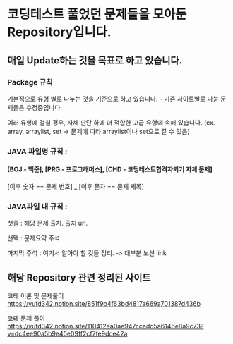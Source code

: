 # 코딩테스트 풀었던 문제들을 모아둔 Repository입니다.

## 매일 Update하는 것을 목표로 하고 있습니다.

### Package 규칙
기본적으로 유형 별로 나누는 것을 기준으로 하고 있습니다. - 기존 사이트별로 나눈 문제들은 수정중입니다.

여러 유형에 걸칠 경우, 자체 판단 하에 더 적합한 고급 유형에 속해 있습니다.
(ex. array, arraylist, set -> 문제에 따라 arraylist이나 set으로 갈 수 있음)

### JAVA 파일명 규칙 :

#### [BOJ - 백준], [PRG - 프로그래머스], [CHD - 코딩테스트합격자되기 자체 문제]
[이후 숫자 == 문제 번호]
_
[이후 문자 == 문제 제목]

### JAVA파일 내 규칙 :
첫줄 : 해당 문제 출처. 출처 url.

선택 : 문제요약 주석

마지막 주석 : 여기서 알아야 할 것들 정리. -> 대부분 노션 link

##  해당 Repository 관련 정리된 사이트
코테 이론 및 문제풀이
https://vufd342.notion.site/851f9b4f63bd4817a669a701387d436b

코테 문제 풀이
https://vufd342.notion.site/110412ea0ae947ccadd5a6146e8a9c73?v=dc4ee90a5b9e45e09ff2cf7fe9dce42a
